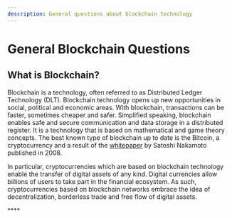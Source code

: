 ```yaml
---
description: General questions about blockchain technology
---
```


# General Blockchain Questions

## **What is Blockchain?**

Blockchain is a technology, often referred to as Distributed Ledger Technology \(DLT\).  Blockchain technology opens up new opportunities in social, political and economic areas. With blockchain, transactions can be faster, sometimes cheaper and safer. Simplified speaking, blockchain enables safe and secure communication and data storage in a distributed register. It is a technology that is based on mathematical and game theory concepts. The best known type of blockchain up to date is the Bitcoin, a cryptocurrency and a result of the [whitepaper](https://bitcoin.org/bitcoin.pdf) by Satoshi Nakamoto published in 2008.

In particular, cryptocurrencies which are based on blockchain technology enable the transfer of digital assets of any kind.  Digital currencies allow billions of users to take part in the financial ecosystem. As such, cryptocurrencies based on blockchain networks embrace the idea of decentralization, borderless trade and free flow of digital assets.

\*\*\*\*

  


  


